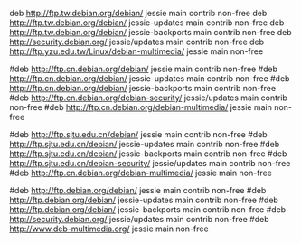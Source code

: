deb http://ftp.tw.debian.org/debian/ jessie main contrib non-free
deb http://ftp.tw.debian.org/debian/ jessie-updates main contrib non-free
deb http://ftp.tw.debian.org/debian/ jessie-backports main contrib non-free
deb http://security.debian.org/ jessie/updates main contrib non-free
deb http://ftp.yzu.edu.tw/Linux/debian-multimedia/ jessie main non-free

#deb http://ftp.cn.debian.org/debian/ jessie main contrib non-free
#deb http://ftp.cn.debian.org/debian/ jessie-updates main contrib non-free
#deb http://ftp.cn.debian.org/debian/ jessie-backports main contrib non-free
#deb http://ftp.cn.debian.org/debian-security/ jessie/updates main contrib non-free
#deb http://ftp.cn.debian.org/debian-multimedia/ jessie main non-free

#deb http://ftp.sjtu.edu.cn/debian/ jessie main contrib non-free
#deb http://ftp.sjtu.edu.cn/debian/ jessie-updates main contrib non-free
#deb http://ftp.sjtu.edu.cn/debian/ jessie-backports main contrib non-free
#deb http://ftp.sjtu.edu.cn/debian-security/ jessie/updates main contrib non-free
#deb http://ftp.cn.debian.org/debian-multimedia/ jessie main non-free

#deb http://ftp.debian.org/debian/ jessie main contrib non-free
#deb http://ftp.debian.org/debian/ jessie-updates main contrib non-free
#deb http://ftp.debian.org/debian/ jessie-backports main contrib non-free
#deb http://security.debian.org/ jessie/updates main contrib non-free
#deb http://www.deb-multimedia.org/ jessie main non-free

